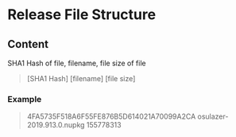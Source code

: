 # Release File Structure

## Content
SHA1 Hash of file, filename, file size of file
> [SHA1 Hash] [filename] [file size]

### Example
> 4FA5735F518A6F55FE876B5D614021A70099A2CA osulazer-2019.913.0.nupkg 155778313
